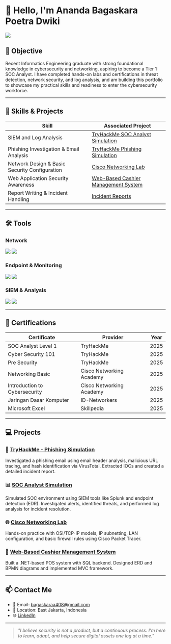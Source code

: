 # 👋 Hello, I'm Ananda Bagaskara Poetra Dwiki

<a href="https://www.linkedin.com/in/ananda-bagaskara-poetra-dwiki-34492b221/">
  <img src="https://img.shields.io/badge/-LinkedIn-0072b1?&style=for-the-badge&logo=linkedin&logoColor=white" />
</a>

## 🎯 Objective

Recent Informatics Engineering graduate with strong foundational knowledge in cybersecurity and networking, aspiring to become a Tier 1 SOC Analyst. I have completed hands-on labs and certifications in threat detection, network security, and log analysis, and am building this portfolio to showcase my practical skills and readiness to enter the cybersecurity workforce.

---

## 🧠 Skills & Projects

| Skill                                         | Associated Project         |
|-----------------------------------------------|----------------------------|
| SIEM and Log Analysis                         | [TryHackMe SOC Analyst Simulation](./tryhackme-soc-simulation) |
| Phishing Investigation & Email Analysis       | [TryHackMe Phishing Simulation](./tryhackme-phishing-simulation) |
| Network Design & Basic Security Configuration | [Cisco Networking Lab](./networking-lab) |
| Web Application Security Awareness            | [Web-Based Cashier Management System](./cashier-management-system) |
| Report Writing & Incident Handling            | [Incident Reports](./incident-reports) |

---

## 🛠 Tools

### Network
<div>
  <img src="https://img.shields.io/badge/-Wireshark-1679A7?&style=for-the-badge&logo=Wireshark&logoColor=white" />
  <img src="https://img.shields.io/badge/-Cisco_Packet_Tracer-0B5FFF?&style=for-the-badge&logo=Cisco&logoColor=white" />
</div>

### Endpoint & Monitoring
<div>
  <img src="https://img.shields.io/badge/-Wazuh-0078D4?&style=for-the-badge&logo=Wazuh&logoColor=white" />
  <img src="https://img.shields.io/badge/-Windows_and_Linux_Systems-000000?&style=for-the-badge&logo=Linux&logoColor=white" />
</div>

### SIEM & Analysis
<div>
  <img src="https://img.shields.io/badge/-Splunk-000000?&style=for-the-badge&logo=Splunk&logoColor=white" />
  <img src="https://img.shields.io/badge/-Wazuh_SIEM-006666?&style=for-the-badge&logo=Wazuh&logoColor=white" />
</div>

---

## 🧾 Certifications

| Certificate | Provider | Year |
|------------|----------|------|
| SOC Analyst Level 1 | TryHackMe | 2025 |
| Cyber Security 101 | TryHackMe | 2025 |
| Pre Security | TryHackMe | 2025 |
| Networking Basic | Cisco Networking Academy | 2025 |
| Introduction to Cybersecurity | Cisco Networking Academy | 2025 |
| Jaringan Dasar Komputer | ID-Networkers | 2025 |
| Microsoft Excel | Skillpedia | 2025 |

---

## 💻 Projects

### 🔐 [TryHackMe - Phishing Simulation](./tryhackme-phishing-simulation)
Investigated a phishing email using email header analysis, malicious URL tracing, and hash identification via VirusTotal. Extracted IOCs and created a detailed incident report.

### 📊 [SOC Analyst Simulation](./tryhackme-soc-simulation)
Simulated SOC environment using SIEM tools like Splunk and endpoint detection (EDR). Investigated alerts, identified threats, and performed log analysis for incident resolution.

### 🌐 [Cisco Networking Lab](./networking-lab)
Hands-on practice with OSI/TCP-IP models, IP subnetting, LAN configuration, and basic firewall rules using Cisco Packet Tracer.

### 💼 [Web-Based Cashier Management System](./cashier-management-system)
Built a .NET-based POS system with SQL backend. Designed ERD and BPMN diagrams and implemented MVC framework.

---

## 📫 Contact Me

- 📧 Email: bagaskaraa408@gmail.com  
- 📍 Location: East Jakarta, Indonesia  
- 🌐 [LinkedIn](https://www.linkedin.com/in/ananda-bagaskara-poetra-dwiki-34492b221/)

---

> *"I believe security is not a product, but a continuous process. I'm here to learn, adapt, and help secure digital assets one log at a time."*
